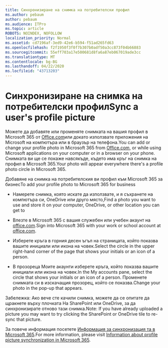 ```yaml
---
title: Синхронизиране на снимка на потребителски профил
ms.author: pebaum
author: pebaum
ms.audience: ITPro
ms.topic: article
ROBOTS: NOINDEX, NOFOLLOW
localization_priority: Normal
ms.assetid: cd7196af-3ed9-42e6-b594-f51ad265fd63
ms.openlocfilehash: f2f1950f3f0f7b307b0adf50a3cc873f04b66883
ms.sourcegitcommit: 55eff703a17e500681d8fa6a87eb067019ade3cc
ms.translationtype: MT
ms.contentlocale: bg-BG
ms.lasthandoff: 04/22/2020
ms.locfileid: "43713203"
---
```

# <a name="sync-a-users-profile-picture"></a><span data-ttu-id="7307a-102">Синхронизиране на снимка на потребителски профил</span><span class="sxs-lookup"><span data-stu-id="7307a-102">Sync a user's profile picture</span></span>

<span data-ttu-id="7307a-103">Можете да добавяте или променяте снимката на вашия профил в Microsoft 365 от [Office.com](https://www.office.com)или докато използвате приложения на Microsoft на компютъра или в браузър на телефона.</span><span class="sxs-lookup"><span data-stu-id="7307a-103">You can add or change your profile photo in Microsoft 365 from [Office.com](https://www.office.com), or while using Microsoft applications on your computer or in a browser on your phone.</span></span> <span data-ttu-id="7307a-104">Снимката ви ще се покаже навсякъде, където има кръг на снимка на профил в Microsoft 365.</span><span class="sxs-lookup"><span data-stu-id="7307a-104">Your photo will appear everywhere there's a profile photo circle in Microsoft 365.</span></span>

<span data-ttu-id="7307a-105">Добавяне на снимка на потребителския ви профил към Microsoft 365 за бизнес</span><span class="sxs-lookup"><span data-stu-id="7307a-105">To add your profile photo to Microsoft 365 for business</span></span>

- <span data-ttu-id="7307a-106">Намерете снимка, която искате да използвате, и я съхранете на компютъра си, OneDrive или друго място,</span><span class="sxs-lookup"><span data-stu-id="7307a-106">Find a photo you want to use and store it on your computer, OneDrive, or other location you can get to</span></span>

- <span data-ttu-id="7307a-107">Влезте в Microsoft 365 с вашия служебен или учебен акаунт на [office.com](https://www.office.com).</span><span class="sxs-lookup"><span data-stu-id="7307a-107">Sign into Microsoft 365 with your work or school account at [office.com](https://www.office.com).</span></span>

- <span data-ttu-id="7307a-108">Изберете кръга в горния десен ъгъл на страницата, който показва вашите инициали или икона на човек.</span><span class="sxs-lookup"><span data-stu-id="7307a-108">Select the circle in the upper right-hand corner of the page that shows your initials or an icon of a person.</span></span>

- <span data-ttu-id="7307a-109">В прозореца Моите акаунти изберете кръга, който показва вашите инициали или икона на човек.</span><span class="sxs-lookup"><span data-stu-id="7307a-109">In the My accounts pane, select the circle that shows your initials or an icon of a person.</span></span> <span data-ttu-id="7307a-110">Променете снимката си в изскачащия прозорец, който се показва.</span><span class="sxs-lookup"><span data-stu-id="7307a-110">Change your photo in the pop-up that appears.</span></span>

<span data-ttu-id="7307a-111">Забележка: Ако вече сте качили снимка, можете да се опитате да щракнете върху плочката На SharePoint или OneDrive, за да синхронизирате отново тази снимка.</span><span class="sxs-lookup"><span data-stu-id="7307a-111">Note: If you have already uploaded a picture you may want to try clicking the SharePoint or OneDrive tile to re-sync that picture.</span></span>

<span data-ttu-id="7307a-112">За повече информация посетете [Информация за синхронизация та в Microsoft 365](https://support.office.com/article/information-about-profile-picture-synchronization-in-office-365-20594d76-d054-4af4-a660-401133e3d48a).</span><span class="sxs-lookup"><span data-stu-id="7307a-112">For more information, please visit [Information about profile picture synchronization in Microsoft 365](https://support.office.com/article/information-about-profile-picture-synchronization-in-office-365-20594d76-d054-4af4-a660-401133e3d48a).</span></span>
